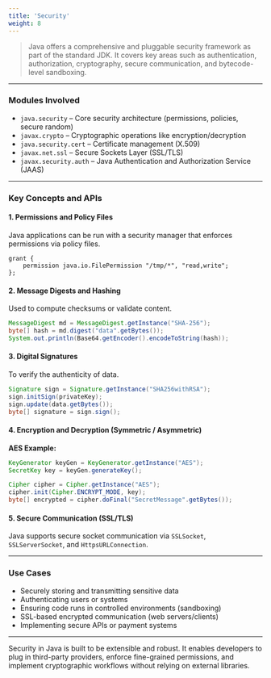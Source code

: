 ```yaml
---
title: 'Security'
weight: 8
---
```


> Java offers a comprehensive and pluggable security framework as part of the standard JDK. It covers key areas such as authentication, authorization, cryptography, secure communication, and bytecode-level sandboxing.

---

### Modules Involved

- `java.security` – Core security architecture (permissions, policies, secure random)
- `javax.crypto` – Cryptographic operations like encryption/decryption
- `java.security.cert` – Certificate management (X.509)
- `javax.net.ssl` – Secure Sockets Layer (SSL/TLS)
- `javax.security.auth` – Java Authentication and Authorization Service (JAAS)

---

### Key Concepts and APIs

#### 1. Permissions and Policy Files

Java applications can be run with a security manager that enforces permissions via policy files.

```properties
grant {
    permission java.io.FilePermission "/tmp/*", "read,write";
};
````

#### 2. Message Digests and Hashing

Used to compute checksums or validate content.

```java
MessageDigest md = MessageDigest.getInstance("SHA-256");
byte[] hash = md.digest("data".getBytes());
System.out.println(Base64.getEncoder().encodeToString(hash));
```

#### 3. Digital Signatures

To verify the authenticity of data.

```java
Signature sign = Signature.getInstance("SHA256withRSA");
sign.initSign(privateKey);
sign.update(data.getBytes());
byte[] signature = sign.sign();
```

#### 4. Encryption and Decryption (Symmetric / Asymmetric)

**AES Example:**

```java
KeyGenerator keyGen = KeyGenerator.getInstance("AES");
SecretKey key = keyGen.generateKey();

Cipher cipher = Cipher.getInstance("AES");
cipher.init(Cipher.ENCRYPT_MODE, key);
byte[] encrypted = cipher.doFinal("SecretMessage".getBytes());
```

#### 5. Secure Communication (SSL/TLS)

Java supports secure socket communication via `SSLSocket`, `SSLServerSocket`, and `HttpsURLConnection`.

---

### Use Cases

* Securely storing and transmitting sensitive data
* Authenticating users or systems
* Ensuring code runs in controlled environments (sandboxing)
* SSL-based encrypted communication (web servers/clients)
* Implementing secure APIs or payment systems

---

Security in Java is built to be extensible and robust. It enables developers to plug in third-party providers, enforce fine-grained permissions, and implement cryptographic workflows without relying on external libraries.


